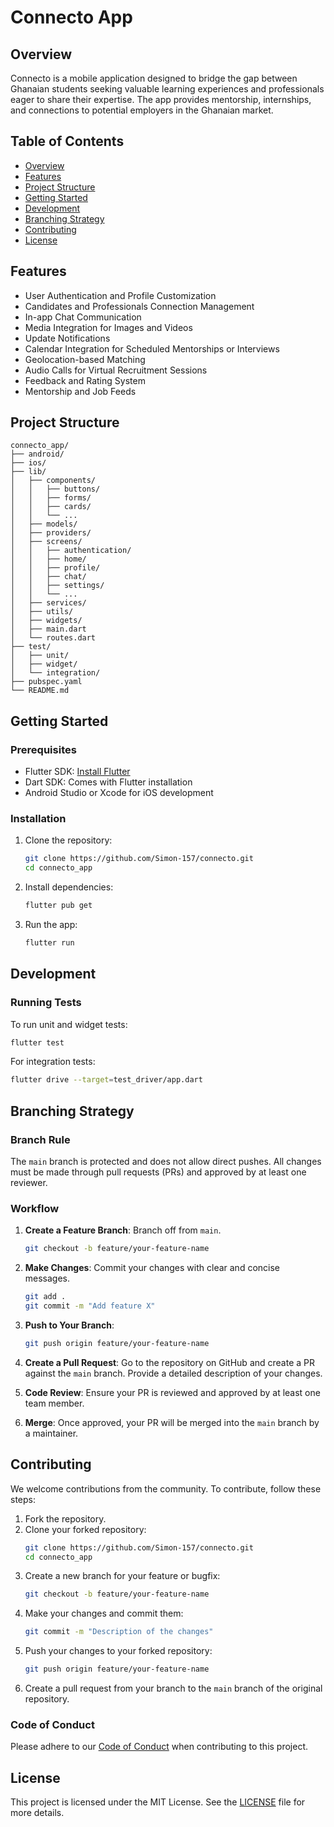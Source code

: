 

<!-- ```markdown -->
# Connecto App

## Overview
Connecto is a mobile application designed to bridge the gap between Ghanaian students seeking valuable learning experiences and professionals eager to share their expertise. The app provides mentorship, internships, and connections to potential employers in the Ghanaian market.

## Table of Contents
- [Overview](#overview)
- [Features](#features)
- [Project Structure](#project-structure)
- [Getting Started](#getting-started)
- [Development](#development)
- [Branching Strategy](#branching-strategy)
- [Contributing](#contributing)
- [License](#license)

## Features
- User Authentication and Profile Customization
- Candidates and Professionals Connection Management
- In-app Chat Communication
- Media Integration for Images and Videos
- Update Notifications
- Calendar Integration for Scheduled Mentorships or Interviews
- Geolocation-based Matching
- Audio Calls for Virtual Recruitment Sessions
- Feedback and Rating System
- Mentorship and Job Feeds

## Project Structure
```
connecto_app/
├── android/
├── ios/
├── lib/
│   ├── components/
│   │   ├── buttons/
│   │   ├── forms/
│   │   ├── cards/
│   │   └── ...
│   ├── models/
│   ├── providers/
│   ├── screens/
│   │   ├── authentication/
│   │   ├── home/
│   │   ├── profile/
│   │   ├── chat/
│   │   ├── settings/
│   │   └── ...
│   ├── services/
│   ├── utils/
│   ├── widgets/
│   ├── main.dart
│   └── routes.dart
├── test/
│   ├── unit/
│   ├── widget/
│   └── integration/
├── pubspec.yaml
└── README.md
```

## Getting Started
### Prerequisites
- Flutter SDK: [Install Flutter](https://flutter.dev/docs/get-started/install)
- Dart SDK: Comes with Flutter installation
- Android Studio or Xcode for iOS development

### Installation
1. Clone the repository:
   ```bash
   git clone https://github.com/Simon-157/connecto.git
   cd connecto_app
   ```

2. Install dependencies:
   ```bash
   flutter pub get
   ```

3. Run the app:
   ```bash
   flutter run
   ```

## Development
### Running Tests
To run unit and widget tests:
```bash
flutter test
```

For integration tests:
```bash
flutter drive --target=test_driver/app.dart
```

## Branching Strategy
### Branch Rule
The `main` branch is protected and does not allow direct pushes. All changes must be made through pull requests (PRs) and approved by at least one reviewer.

### Workflow
1. **Create a Feature Branch**: Branch off from `main`.
   ```bash
   git checkout -b feature/your-feature-name
   ```

2. **Make Changes**: Commit your changes with clear and concise messages.
   ```bash
   git add .
   git commit -m "Add feature X"
   ```

3. **Push to Your Branch**:
   ```bash
   git push origin feature/your-feature-name
   ```

4. **Create a Pull Request**: Go to the repository on GitHub and create a PR against the `main` branch. Provide a detailed description of your changes.

5. **Code Review**: Ensure your PR is reviewed and approved by at least one team member.

6. **Merge**: Once approved, your PR will be merged into the `main` branch by a maintainer.

## Contributing
We welcome contributions from the community. To contribute, follow these steps:

1. Fork the repository.
2. Clone your forked repository:
   ```bash
   git clone https://github.com/Simon-157/connecto.git
   cd connecto_app
   ```
3. Create a new branch for your feature or bugfix:
   ```bash
   git checkout -b feature/your-feature-name
   ```
4. Make your changes and commit them:
   ```bash
   git commit -m "Description of the changes"
   ```
5. Push your changes to your forked repository:
   ```bash
   git push origin feature/your-feature-name
   ```
6. Create a pull request from your branch to the `main` branch of the original repository.

### Code of Conduct
Please adhere to our [Code of Conduct](CODE_OF_CONDUCT.md) when contributing to this project.

## License
This project is licensed under the MIT License. See the [LICENSE](LICENSE) file for more details.
```
